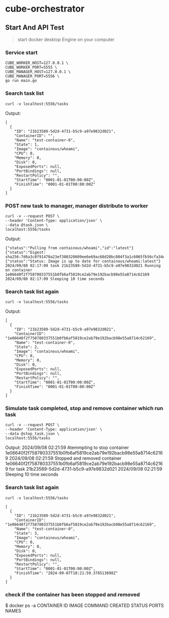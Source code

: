 # cube-orchestrator

## Start And API Test

> start docker desktop Engine on your computer

### Service start

```
CUBE_WORKER_HOST=127.0.0.1 \
CUBE_WORKER_PORT=5555 \
CUBE_MANAGER_HOST=127.0.0.1 \
CUBE_MANAGER_PORT=5556 \
go run main.go
```

### Search task list

```
curl -v localhost:5556/tasks
```

Output:
```
[
  {
    "ID": "21b23589-5d2d-4731-b5c9-a97e9832d021",
    "ContainerID": "",
    "Name": "test-container-0",
    "State": 1,
    "Image": "containous/whoami",
    "CPU": 0,
    "Memory": 0,
    "Disk": 0,
    "ExposedPorts": null,
    "PortBindings": null,
    "RestartPolicy": "",
    "StartTime": "0001-01-01T00:00:00Z",
    "FinishTime": "0001-01-01T00:00:00Z"
  }
]
```

### POST new task to manager, manager distribute to worker
```
curl -v --request POST \         
--header 'Content-Type: application/json' \
--data @task.json \
localhost:5556/tasks
```

Output:
```
{"status":"Pulling from containous/whoami","id":"latest"}
{"status":"Digest: sha256:7d6a3c8f91470a23ef380320609ee6e69ac68d20bc804f3a1c6065fb56cfa34e"}
{"status":"Status: Image is up to date for containous/whoami:latest"}
2024/09/08 02:17:09 task 21b23589-5d2d-4731-b5c9-a97e9832d021 Running on container 1e06640f2f758780337551b0fb6af5819ce2ab79e192bacb98e55a8714c62169
2024/09/08 02:17:09 Sleeping 10 time seconds
```

### Search task list again

```
curl -v localhost:5556/tasks
```

Output:
```
[
  {
    "ID": "21b23589-5d2d-4731-b5c9-a97e9832d021",
    "ContainerID": "1e06640f2f758780337551b0fb6af5819ce2ab79e192bacb98e55a8714c62169",
    "Name": "test-container-0",
    "State": 2,
    "Image": "containous/whoami",
    "CPU": 0,
    "Memory": 0,
    "Disk": 0,
    "ExposedPorts": null,
    "PortBindings": null,
    "RestartPolicy": "",
    "StartTime": "0001-01-01T00:00:00Z",
    "FinishTime": "0001-01-01T00:00:00Z"
  }
]
```

### Simulate task completed, stop and remove container which run task
```
curl -v --request POST \
--header 'Content-Type: application/json' \
--data @stop_task.json \
localhost:5556/tasks
```

Output:
2024/09/08 02:21:59 Atemmpting to stop container 1e06640f2f758780337551b0fb6af5819ce2ab79e192bacb98e55a8714c62169
2024/09/08 02:21:59 Stopped and removed container 1e06640f2f758780337551b0fb6af5819ce2ab79e192bacb98e55a8714c62169 for task 21b23589-5d2d-4731-b5c9-a97e9832d021
2024/09/08 02:21:59 Sleeping 10 time seconds

### Search task list again

```
curl -v localhost:5556/tasks
```

```
[
  {
    "ID": "21b23589-5d2d-4731-b5c9-a97e9832d021",
    "ContainerID": "1e06640f2f758780337551b0fb6af5819ce2ab79e192bacb98e55a8714c62169",
    "Name": "test-container-0",
    "State": 3,
    "Image": "containous/whoami",
    "CPU": 0,
    "Memory": 0,
    "Disk": 0,
    "ExposedPorts": null,
    "PortBindings": null,
    "RestartPolicy": "",
    "StartTime": "0001-01-01T00:00:00Z",
    "FinishTime": "2024-09-07T18:21:59.378513698Z"
  }
]
```
### check if the container has been stopped and removed

$ docker ps -a
CONTAINER ID   IMAGE     COMMAND   CREATED   STATUS    PORTS     NAMES

